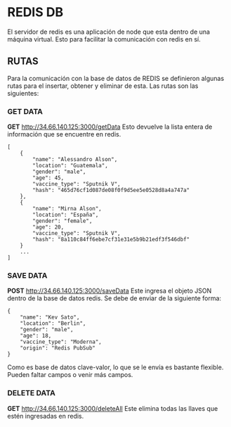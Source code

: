 # REDIS DB

El servidor de redis es una aplicación de node que esta dentro de una máquina virtual. Esto para facilitar la comunicación con redis en sí.

## RUTAS

Para la comunicación con la base de datos de REDIS se definieron algunas rutas para el insertar, obtener y eliminar de esta. Las rutas son las siguientes:

### GET DATA

**GET** http://34.66.140.125:3000/getData
Esto devuelve la lista entera de información que se encuentre en redis.
```
[
    {
        "name": "Alessandro Alson",
        "location": "Guatemala",
        "gender": "male",
        "age": 45,
        "vaccine_type": "Sputnik V",
        "hash": "465d76cf1d087de08f0f9d5ee5e0528d8a4a747a"
    },
    {
        "name": "Mirna Alson",
        "location": "España",
        "gender": "female",
        "age": 20,
        "vaccine_type": "Sputnik V",
        "hash": "8a110c84ff6ebe7cf31e31e5b9b21edf3f546dbf"
    }
    ...
]
```

### SAVE DATA

**POST** http://34.66.140.125:3000/saveData
Este ingresa el objeto JSON dentro de la base de datos redis. Se debe de enviar de la siguiente forma:
```
{
    "name": "Kev Sato",
    "location": "Berlin",
    "gender": "male",
    "age": 18,
    "vaccine_type": "Moderna",
    "origin": "Redis PubSub"
}
```
Como es base de datos clave-valor, lo que se le envía es bastante flexible. Pueden faltar campos o venir más campos.

### DELETE DATA

**GET** http://34.66.140.125:3000/deleteAll
Este elimina todas las llaves que estén ingresadas en redis.